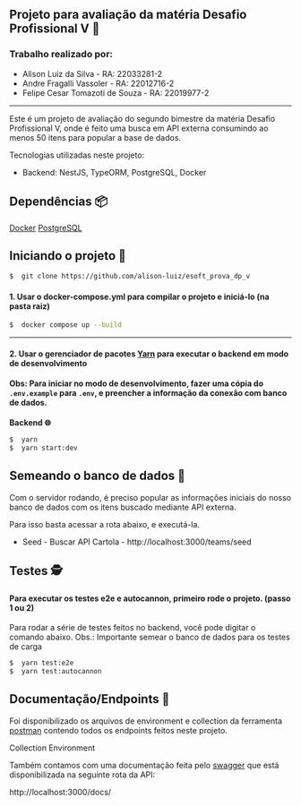 ## Projeto para avaliação da matéria Desafio Profissional V 🚀

### Trabalho realizado por:

- Alison Luiz da Silva - RA: 22033281-2
- Andre Fragalli Vassoler - RA: 22012716-2
- Felipe Cesar Tomazoti de Souza - RA: 22019977-2

 ___  
 
Este é um projeto de avaliação do segundo bimestre da matéria Desafio Profissional V, onde é feito uma busca em API externa consumindo ao menos 50 itens para popular a base de dados.

Tecnologias utilizadas neste projeto:

- Backend: NestJS, TypeORM, PostgreSQL, Docker

## Dependências 📦

[Docker](https://www.docker.com/)
[PostgreSQL](https://www.postgresql.org/)

## Iniciando o projeto 🚩

```bash
$  git clone https://github.com/alison-luiz/esoft_prova_dp_v
```  

#### 1. Usar o docker-compose.yml para compilar o projeto e iniciá-lo (na pasta raiz)

```bash
$  docker compose up --build
```

---

#### 2. Usar o gerenciador de pacotes [Yarn](https://yarnpkg.com/) para executar o backend em modo de desenvolvimento

#### Obs: Para iniciar no modo de desenvolvimento, fazer uma cópia do `.env.example` para `.env`, e preencher a informação da conexão com banco de dados.

**Backend 🌐**

```bash
$  yarn
$  yarn start:dev
```

## Semeando o banco de dados 🌾

Com o servidor rodando, é preciso popular as informações iniciais do nosso banco de dados com os itens buscado mediante API externa.

Para isso basta acessar a rota abaixo, e executá-la.

 - Seed - Buscar API Cartola - http://localhost:3000/teams/seed  

## Testes 🕵️

#### Para executar os testes e2e e autocannon, primeiro rode o projeto. (passo 1 ou 2)

Para rodar a série de testes feitos no backend, você pode digitar o comando abaixo.
Obs.: Importante semear o banco de dados para os testes de carga

```bash
$  yarn test:e2e
$  yarn test:autocannon
```

## Documentação/Endpoints 📰

Foi disponibilizado os arquivos de environment e collection da ferramenta [postman](https://www.postman.com/) contendo todos os endpoints feitos neste projeto.

Collection
Environment  

Também contamos com uma documentação feita pelo [swagger](https://swagger.io/) que está disponibilizada na seguinte rota da API:  

http://localhost:3000/docs/
